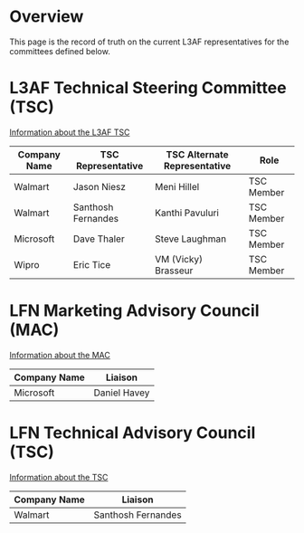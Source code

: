 # Overview
This page is the record of truth on the current L3AF representatives for the committees defined below.

# L3AF Technical Steering Committee (TSC)
[Information about the L3AF TSC](https://github.com/l3af-project/governance/blob/main/docs/L3AF_technical_charter.md)

|Company Name | TSC Representative | TSC Alternate Representative | Role |
|-------------|--------------------|------------------------------|------|
| Walmart | Jason Niesz | Meni Hillel | TSC Member |
| Walmart | Santhosh Fernandes | Kanthi Pavuluri | TSC Member |
| Microsoft | Dave Thaler | Steve Laughman | TSC Member |
| Wipro | Eric Tice | VM (Vicky) Brasseur | TSC Member |

# LFN Marketing Advisory Council (MAC)
[Information about the MAC](https://wiki.lfnetworking.org/pages/viewpage.action?pageId=327912)

| Company Name | Liaison |
|--------------|---------|
| Microsoft | Daniel Havey |

# LFN Technical Advisory Council (TSC)
[Information about the TSC ](https://wiki.lfnetworking.org/pages/viewpage.action?pageId=327908)

| Company Name | Liaison |
|--------------|---------|
| Walmart | Santhosh Fernandes |
